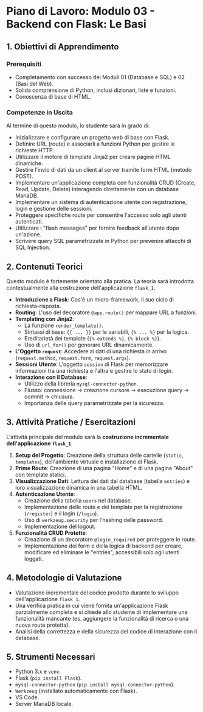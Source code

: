 # Piano di Lavoro: Modulo 03 - Backend con Flask: Le Basi

## 1. Obiettivi di Apprendimento

### Prerequisiti
*   Completamento con successo dei Moduli 01 (Database e SQL) e 02 (Basi del Web).
*   Solida comprensione di Python, inclusi dizionari, liste e funzioni.
*   Conoscenza di base di HTML.

### Competenze in Uscita
Al termine di questo modulo, lo studente sarà in grado di:
*   Inizializzare e configurare un progetto web di base con Flask.
*   Definire URL (route) e associarli a funzioni Python per gestire le richieste HTTP.
*   Utilizzare il motore di template Jinja2 per creare pagine HTML dinamiche.
*   Gestire l'invio di dati da un client al server tramite form HTML (metodo POST).
*   Implementare un'applicazione completa con funzionalità CRUD (Create, Read, Update, Delete) interagendo direttamente con un database MariaDB.
*   Implementare un sistema di autenticazione utente con registrazione, login e gestione delle sessioni.
*   Proteggere specifiche route per consentire l'accesso solo agli utenti autenticati.
*   Utilizzare i "flash messages" per fornire feedback all'utente dopo un'azione.
*   Scrivere query SQL parametrizzate in Python per prevenire attacchi di SQL Injection.

## 2. Contenuti Teorici
Questo modulo è fortemente orientato alla pratica. La teoria sarà introdotta contestualmente alla costruzione dell'applicazione `flask_1`.

*   **Introduzione a Flask**: Cos'è un micro-framework, il suo ciclo di richiesta-risposta.
*   **Routing**: L'uso del decoratore `@app.route()` per mappare URL a funzioni.
*   **Templating con Jinja2**:
    *   La funzione `render_template()`.
    *   Sintassi di base: `{{ ... }}` per le variabili, `{% ... %}` per la logica.
    *   Ereditarietà dei template (`{% extends %}`, `{% block %}`).
    *   Uso di `url_for()` per generare URL dinamicamente.
*   **L'Oggetto `request`**: Accedere ai dati di una richiesta in arrivo (`request.method`, `request.form`, `request.args`).
*   **Sessioni Utente**: L'oggetto `session` di Flask per memorizzare informazioni tra una richiesta e l'altra e gestire lo stato di login.
*   **Interazione con il Database**:
    *   Utilizzo della libreria `mysql-connector-python`.
    *   Flusso: connessione -> creazione cursore -> esecuzione query -> commit -> chiusura.
    *   Importanza delle query parametrizzate per la sicurezza.

## 3. Attività Pratiche / Esercitazioni

L'attività principale del modulo sarà la **costruzione incrementale dell'applicazione `flask_1`**.

1.  **Setup del Progetto**: Creazione della struttura delle cartelle (`static`, `templates`), dell'ambiente virtuale e installazione di Flask.
2.  **Prime Route**: Creazione di una pagina "Home" e di una pagina "About" con template statici.
3.  **Visualizzazione Dati**: Lettura dei dati dal database (tabella `entries`) e loro visualizzazione dinamica in una tabella HTML.
4.  **Autenticazione Utente**:
    *   Creazione della tabella `users` nel database.
    *   Implementazione delle route e dei template per la registrazione (`/register`) e il login (`/login`).
    *   Uso di `werkzeug.security` per l'hashing delle password.
    *   Implementazione del logout.
5.  **Funzionalità CRUD Protette**:
    *   Creazione di un decoratore `@login_required` per proteggere le route.
    *   Implementazione dei form e della logica di backend per creare, modificare ed eliminare le "entries", accessibili solo agli utenti loggati.

## 4. Metodologie di Valutazione

*   Valutazione incrementale del codice prodotto durante lo sviluppo dell'applicazione `flask_1`.
*   Una verifica pratica in cui viene fornita un'applicazione Flask parzialmente completa e si chiede allo studente di implementare una funzionalità mancante (es. aggiungere la funzionalità di ricerca o una nuova route protetta).
*   Analisi della correttezza e della sicurezza del codice di interazione con il database.

## 5. Strumenti Necessari

*   Python 3.x e `venv`.
*   Flask (`pip install Flask`).
*   `mysql-connector-python` (`pip install mysql-connector-python`).
*   `Werkzeug` (installato automaticamente con Flask).
*   VS Code.
*   Server MariaDB locale.